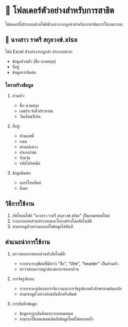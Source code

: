 # 📁 โฟลเดอร์ตัวอย่างสำหรับการสาธิต

โฟลเดอร์นี้ประกอบด้วยไฟล์ตัวอย่างจากลูกค้าสำหรับการสาธิตการใช้งานระบบ:

## 📄 นางสาว ราตรี สกุลวงษ์.xlsx
ไฟล์ Excel ตัวอย่างจากลูกค้า ประกอบด้วย:
- ข้อมูลส่วนตัว (ชื่อ-นามสกุล)
- ที่อยู่
- ข้อมูลการติดต่อ

### โครงสร้างข้อมูล
1. ส่วนหัว:
   - ชื่อ-นามสกุล
   - เลขประจำตัวประชาชน
   - วันเดือนปีเกิด

2. ที่อยู่:
   - บ้านเลขที่
   - ถนน
   - ตำบล/แขวง
   - อำเภอ/เขต
   - จังหวัด
   - รหัสไปรษณีย์

3. ข้อมูลติดต่อ:
   - เบอร์โทรศัพท์
   - อีเมล

## วิธีการใช้งาน
1. อัพโหลดไฟล์ "นางสาว ราตรี สกุลวงษ์.xlsx" เป็นเทมเพลตใหม่
2. ระบบจะแยกส่วนประกอบและโครงสร้างโดยอัตโนมัติ
3. สามารถดูตัวอย่างและแก้ไขข้อมูลได้ทันที

## คำแนะนำการใช้งาน
1. ตรวจสอบการแยกส่วนหัวอัตโนมัติ:
   - ระบบจะระบุฟิลด์ที่มีคำว่า "ชื่อ", "title", "header" เป็นส่วนหัว
   - ตรวจสอบความถูกต้องของการแยกส่วน

2. การจัดรูปแบบ:
   - ระบบจะคงรูปแบบการจัดวางและการจัดรูปแบบตัวอักษรตามต้นฉบับ
   - สามารถดูตัวอย่างก่อนบันทึกหรือพิมพ์

3. การบันทึกข้อมูล:
   - ข้อมูลจะถูกบันทึกแยกจากเทมเพลต
   - สามารถใช้เทมเพลตเดิมกับข้อมูลใหม่ได้หลายครั้ง 